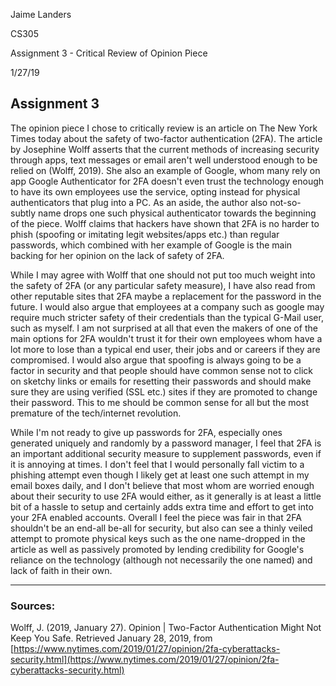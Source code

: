 Jaime Landers

CS305

Assignment 3  - Critical Review of Opinion Piece

1/27/19

## Assignment 3

The opinion piece I chose to critically review is an article on The New York Times today about the safety of two-factor authentication (2FA).  The article  by Josephine Wolff asserts that the current methods of increasing security through apps, text messages or email aren't well understood enough to be relied on (Wolff, 2019).  She also an example of Google, whom many rely on app Google Authenticator for 2FA doesn't even trust the technology enough to have its own employees use the service, opting instead for physical authenticators that plug into a PC.  As an aside, the author also not-so-subtly name drops one such physical authenticator towards the beginning of the piece.  Wolff claims that hackers have shown that 2FA is no harder to phish (spoofing or imitating legit websites/apps etc.) than regular passwords, which combined with her example of Google is the main backing for her opinion on the lack of safety of 2FA.

While I may agree with Wolff that one should not put too much weight into the safety of 2FA (or any particular safety measure), I have also read from other reputable sites that 2FA maybe a replacement for the password in the future.  I would also argue that employees at a company such as google may require much stricter safety of their credentials than the typical G-Mail user, such as myself.  I am not surprised at all that even the makers of one of the main options for 2FA wouldn't trust it for their own employees whom have a lot more to lose than a typical end user, their jobs and or careers if they are compromised.  I would also argue that spoofing is always going to be a factor in security and that people should have common sense not to click on sketchy links or emails for resetting their passwords and should make sure they are using verified (SSL etc.) sites if they are promoted to change their password.  This to me should be common sense for all but the most premature of the tech/internet revolution.

While I'm not ready to give up passwords for 2FA, especially ones generated uniquely and randomly by a password manager, I feel that 2FA is an important additional security measure to supplement passwords, even if it is annoying at times.  I don't feel that I would personally fall victim to a phishing attempt even though I likely get at least one such attempt in my email boxes daily, and I don't believe that most whom are worried enough about their security to use 2FA would either, as it generally is at least a little bit of a hassle to setup and certainly adds extra time and effort to get into your 2FA enabled accounts.  Overall I feel the piece was fair in that 2FA shouldn't be an end-all be-all for security, but also can see a thinly veiled attempt to promote physical keys such as the one name-dropped in the article as well as passively promoted by lending credibility for Google's reliance on the technology (although not necessarily the one named) and lack of faith in their own.
****
### Sources:
Wolff, J. (2019, January 27). Opinion | Two-Factor Authentication Might Not Keep You Safe. Retrieved January 28, 2019, from [https://www.nytimes.com/2019/01/27/opinion/2fa-cyberattacks-security.html](https://www.nytimes.com/2019/01/27/opinion/2fa-cyberattacks-security.html)
<!--stackedit_data:
eyJoaXN0b3J5IjpbMTQ3MjAxNzM1Nyw3NTg2NzM0ODFdfQ==
-->